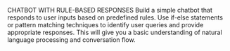CHATBOT WITH RULE-BASED RESPONSES
 Build a simple chatbot that responds to user inputs based on predefined rules.
 Use if-else statements or pattern matching techniques to identify user queries and provide appropriate responses. 
 This will give you a basic understanding of natural language processing and conversation flow.
